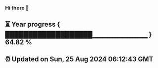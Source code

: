 ### Hi there 👋
⏳ Year progress { ███████████████████▁▁▁▁▁▁▁▁▁▁▁ } 64.82 %
---
⏰ Updated on Sun, 25 Aug 2024 06:12:43 GMT
---
